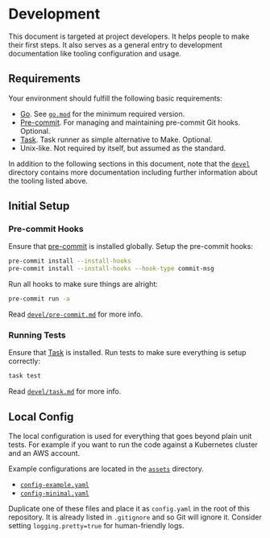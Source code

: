 # Development

This document is targeted at project developers. It helps people to make their
first steps. It also serves as a general entry to development documentation like
tooling configuration and usage.

## Requirements

Your environment should fulfill the following basic requirements:

- [Go](https://go.dev). See [`go.mod`](go.mod) for the minimum required version.
- [Pre-commit](https://pre-commit.com). For managing and maintaining pre-commit
  Git hooks. Optional.
- [Task](https://taskfile.dev). Task runner as simple alternative to Make.
  Optional.
- Unix-like. Not required by itself, but assumed as the standard.

In addition to the following sections in this document, note that the
[`devel`](devel) directory contains more documentation including further
information about the tooling listed above.

## Initial Setup

### Pre-commit Hooks

Ensure that [pre-commit](https://pre-commit.com) is installed globally. Setup
the pre-commit hooks:

```sh
pre-commit install --install-hooks
pre-commit install --install-hooks --hook-type commit-msg
```

Run all hooks to make sure things are alright:

```sh
pre-commit run -a
```

Read [`devel/pre-commit.md`](devel/pre-commit.md) for more info.

### Running Tests

Ensure that [Task](https://taskfile.dev) is installed. Run tests to make sure
everything is setup correctly:

```sh
task test
```

Read [`devel/task.md`](devel/task.md) for more info.

## Local Config

The local configuration is used for everything that goes beyond plain unit
tests. For example if you want to run the code against a Kubernetes cluster and
an AWS account.

Example configurations are located in the [`assets`](assets) directory.

- [`config-example.yaml`](assets/config-example.yaml)
- [`config-minimal.yaml`](assets/config-minimal.yaml)

Duplicate one of these files and place it as `config.yaml` in the root of this
repository. It is already listed in `.gitignore` and so Git will ignore it.
Consider setting `logging.pretty=true` for human-friendly logs.

